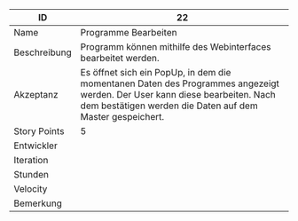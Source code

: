 | ID         |22|
|-|-|
|Name        | Programme Bearbeiten |
|Beschreibung| Programm können mithilfe des Webinterfaces bearbeitet werden. |
|Akzeptanz   | Es öffnet sich ein PopUp, in dem die momentanen Daten des Programmes angezeigt werden. Der User kann diese bearbeiten. Nach dem bestätigen werden die Daten auf dem Master gespeichert. |
|Story Points|5|
|Entwickler  ||
|Iteration   ||
|Stunden     ||
|Velocity    ||
|Bemerkung   ||
